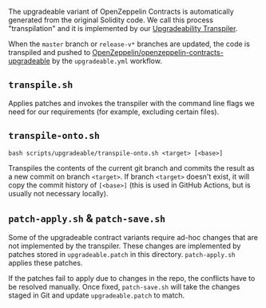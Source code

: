 The upgradeable variant of OpenZeppelin Contracts is automatically generated from the original Solidity code. We call this process "transpilation" and it is implemented by our [Upgradeability Transpiler](https://github.com/OpenZeppelin/openzeppelin-transpiler/).

When the `master` branch or `release-v*` branches are updated, the code is transpiled and pushed to [OpenZeppelin/openzeppelin-contracts-upgradeable](https://github.com/OpenZeppelin/openzeppelin-contracts-upgradeable) by the `upgradeable.yml` workflow.

## `transpile.sh`

Applies patches and invokes the transpiler with the command line flags we need for our requirements (for example, excluding certain files).

## `transpile-onto.sh`

```
bash scripts/upgradeable/transpile-onto.sh <target> [<base>]
```

Transpiles the contents of the current git branch and commits the result as a new commit on branch `<target>`. If branch `<target>` doesn't exist, it will copy the commit history of `[<base>]` (this is used in GitHub Actions, but is usually not necessary locally).

## `patch-apply.sh` & `patch-save.sh`

Some of the upgradeable contract variants require ad-hoc changes that are not implemented by the transpiler. These changes are implemented by patches stored in `upgradeable.patch` in this directory. `patch-apply.sh` applies these patches.

If the patches fail to apply due to changes in the repo, the conflicts have to be resolved manually. Once fixed, `patch-save.sh` will take the changes staged in Git and update `upgradeable.patch` to match.
